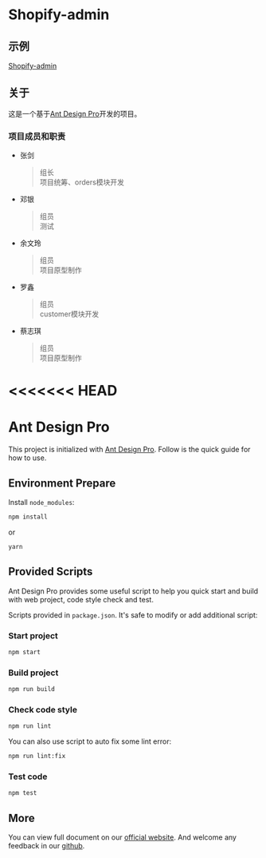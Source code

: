 # Shopify-admin

## 示例

   [Shopify-admin](https://dfhfgf.github.io/shopify-admin/)

## 关于

这是一个基于[Ant Design Pro](https://pro.ant.design)开发的项目。

### 项目成员和职责

* 张剑
    > 组长  
    > 项目统筹、orders模块开发
* 邓银
    >组员  
    >测试
* 余文玲
    >组员  
    >项目原型制作
* 罗鑫
    >组员  
    >customer模块开发
* 蔡志琪
    >组员  
    >项目原型制作

<<<<<<< HEAD
=======



# Ant Design Pro

This project is initialized with [Ant Design Pro](https://pro.ant.design). Follow is the quick guide for how to use.

## Environment Prepare

Install `node_modules`:

```bash
npm install
```

or

```bash
yarn
```

## Provided Scripts

Ant Design Pro provides some useful script to help you quick start and build with web project, code style check and test.

Scripts provided in `package.json`. It's safe to modify or add additional script:

### Start project

```bash
npm start
```

### Build project

```bash
npm run build
```

### Check code style

```bash
npm run lint
```

You can also use script to auto fix some lint error:

```bash
npm run lint:fix
```

### Test code

```bash
npm test
```

## More

You can view full document on our [official website](https://pro.ant.design). And welcome any feedback in our [github](https://github.com/ant-design/ant-design-pro).
